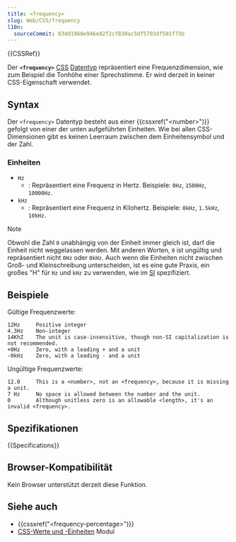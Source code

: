 ```yaml
---
title: <frequency>
slug: Web/CSS/frequency
l10n:
  sourceCommit: 83dd1960e946e82f2cf830ac5df5703df501f73b
---
```


{{CSSRef}}

Der **`<frequency>`** [CSS](/de/docs/Web/CSS) [Datentyp](/de/docs/Web/CSS/CSS_Values_and_Units/CSS_data_types) repräsentiert eine Frequenzdimension, wie zum Beispiel die Tonhöhe einer Sprechstimme. Er wird derzeit in keiner CSS-Eigenschaft verwendet.

## Syntax

Der `<frequency>` Datentyp besteht aus einer {{cssxref("&lt;number&gt;")}} gefolgt von einer der unten aufgeführten Einheiten. Wie bei allen CSS-Dimensionen gibt es keinen Leerraum zwischen dem Einheitensymbol und der Zahl.

### Einheiten

- `Hz`
  - : Repräsentiert eine Frequenz in Hertz. Beispiele: `0Hz`, `1500Hz`, `10000Hz`.
- `kHz`
  - : Repräsentiert eine Frequenz in Kilohertz. Beispiele: `0kHz`, `1.5kHz`, `10kHz`.

> [!NOTE]
> Obwohl die Zahl `0` unabhängig von der Einheit immer gleich ist, darf die Einheit nicht weggelassen werden. Mit anderen Worten, `0` ist ungültig und repräsentiert nicht `0Hz` oder `0kHz`. Auch wenn die Einheiten nicht zwischen Groß- und Kleinschreibung unterscheiden, ist es eine gute Praxis, ein großes "H" für `Hz` und `kHz` zu verwenden, wie im [SI](https://en.wikipedia.org/wiki/International_System_of_Units) spezifiziert.

## Beispiele

Gültige Frequenzwerte:

```plain example-good
12Hz     Positive integer
4.3Hz    Non-integer
14KhZ    The unit is case-insensitive, though non-SI capitalization is not recommended.
+0Hz     Zero, with a leading + and a unit
-0kHz    Zero, with a leading - and a unit
```

Ungültige Frequenzwerte:

```plain example-bad
12.0     This is a <number>, not an <frequency>, because it is missing a unit.
7 Hz     No space is allowed between the number and the unit.
0        Although unitless zero is an allowable <length>, it's an invalid <frequency>.
```

## Spezifikationen

{{Specifications}}

## Browser-Kompatibilität

Kein Browser unterstützt derzeit diese Funktion.

## Siehe auch

- {{cssxref("&lt;frequency-percentage&gt;")}}
- [CSS-Werte und -Einheiten](/de/docs/Web/CSS/CSS_Values_and_Units) Modul
